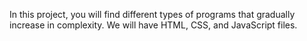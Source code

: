 In this project, you will find different types of programs that gradually increase in complexity. We will have HTML, CSS, and JavaScript files.
